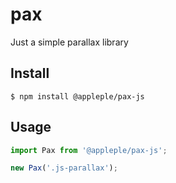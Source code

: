 # pax
Just a simple parallax library

## Install

```
$ npm install @appleple/pax-js
```

## Usage

```js
import Pax from '@appleple/pax-js';

new Pax('.js-parallax');
```
